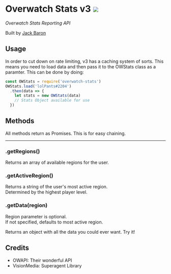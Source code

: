 # Overwatch Stats v3 ![](https://gitlab.com/lolPants/overwatch-stats/badges/master/build.svg)
_Overwatch Stats Reporting API_  

Built by [Jack Baron](https://www.jackbaron.com)

## Usage
In order to cut down on rate limiting, v3 has a caching system of sorts. This means you need to load data and then pass it to the OWStats class as a paramter. This can be done by doing:
```js
const OWStats = require('overwatch-stats')
OWStats.load('lolPants#2204')
  .then(data => {
    let stats = new OWStats(data)
    // Stats Object available for use
  })
```

## Methods
All methods return as Promises. This is for easy chaining.

---

### .getRegions()
Returns an array of available regions for the user.

### .getActiveRegion()
Returns a string of the user's most active region.  
Determined by the highest player level.

### .getData(region)
Region parameter is optional.  
If not specified, defaults to most active region.  

Returns an object with all the data you could ever want. Try it!

## Credits
- OWAPI: Their wonderful API
- VisionMedia: Superagent Library